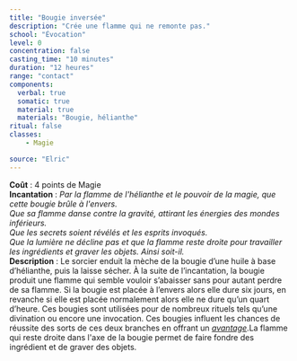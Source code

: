 ```yaml
---
title: "Bougie inversée"
description: "Crée une flamme qui ne remonte pas."
school: "Évocation"
level: 0
concentration: false
casting_time: "10 minutes"
duration: "12 heures"
range: "contact"
components:
  verbal: true
  somatic: true
  material: true
  materials: "Bougie, hélianthe"
ritual: false
classes:
    - Magie

source: "Elric"
---
```

**Coût** : 4 points de Magie  
**Incantation** : *Par la flamme de l'hélianthe et le pouvoir de la magie, que cette bougie brûle à l'envers.*   
*Que sa flamme danse contre la gravité, attirant les énergies des mondes inférieurs.*    
*Que les secrets soient révélés et les esprits invoqués.*    
*Que la lumière ne décline pas et que la flamme reste droite pour travailler les ingrédients et graver les objets. Ainsi soit-il.*    
**Description** : Le sorcier enduit la mèche de la bougie d’une huile à base d’hélianthe, puis la laisse sécher. À la suite de l’incantation, la bougie produit une flamme qui semble vouloir s’abaisser sans pour autant perdre de sa flamme. Si la bougie est placée à l’envers alors elle dure six jours, en revanche si elle est placée normalement alors elle ne dure qu’un quart d’heure. Ces bougies sont utilisées pour de nombreux rituels tels qu’une divination ou encore une invocation. Ces bougies influent les chances de réussite des sorts de ces deux branches en offrant un [_avantage_](/utiliser-les-caracteristiques/#avantage-et-desavantage).La flamme qui reste droite dans l'axe de la bougie permet de faire fondre des ingrédient et de graver des objets.

